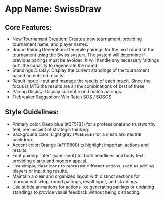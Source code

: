 # **App Name**: SwissDraw

## Core Features:

- New Tournament Creation: Create a new tournament, providing tournament name, and player names.
- Round Pairing Generation: Generate pairings for the next round of the tournament using the Swiss system. The system will determine if previous pairings must be avoided. It will handle any necessary 'sittings out'. the capacity to regenerate the round
- Standings Display: Display the current standings of the tournament based on entered results.
- Result Input: Input and manage the results of each match. Since the focus is MTG the results are all the combinations of best of three
- Pairing Display: Display current round match pairings.
- Tiebreaker Suggestion: Win Rate / SOS / SOSOS

## Style Guidelines:

- Primary color: Deep blue (#3F51B5) for a professional and trustworthy feel, reminiscent of strategic thinking.
- Background color: Light gray (#EEEEEE) for a clean and neutral backdrop.
- Accent color: Orange (#FF9800) to highlight important actions and results.
- Font pairing: 'Inter' (sans-serif) for both headlines and body text, providing clarity and modern appeal.
- Use simple, clear icons to represent different actions, such as adding players or inputting results.
- Maintain a clear and organized layout with distinct sections for tournament setup, round pairings, result input, and standings.
- Use subtle animations for actions like generating pairings or updating standings to provide visual feedback without being distracting.